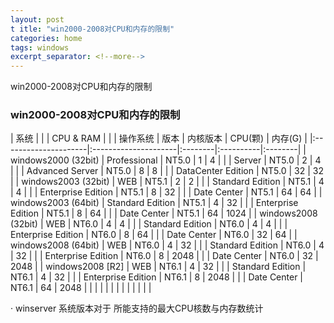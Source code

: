 ```yaml
---
layout: post
t itle: "win2000-2008对CPU和内存的限制"
categories: home
tags: windows
excerpt_separator: <!--more-->
---
```


win2000-2008对CPU和内存的限制

<!--more-->

### win2000-2008对CPU和内存的限制

| 系统                 |                      |          | CPU & RAM |        |
| 操作系统              | 版本                 | 内核版本 | CPU(颗)   | 内存(G) |
|:---------------------|:---------------------|:--------|:----------|:--------|
| windows2000 (32bit)  | Professional         | NT5.0   | 1         | 4       |
|                      | Server               | NT5.0   | 2         | 4       |
|                      | Advanced Server      | NT5.0   | 8         | 8       |
|                      | DataCenter   Edition | NT5.0   | 32        | 32      |
| windows2003  (32bit) | WEB                  | NT5.1   | 2         | 2       |
|                      | Standard Edition     | NT5.1   | 4         | 4       |
|                      | Enterprise Edition   | NT5.1   | 8         | 32      |
|                      | Date Center          | NT5.1   | 64        | 64      |
| windows2003  (64bit) | Standard Edition     | NT5.1   | 4         | 32      |
|                      | Enterprise Edition   | NT5.1   | 8         | 64      |
|                      | Date Center          | NT5.1   | 64        | 1024    |
| windows2008  (32bit) | WEB                  | NT6.0   | 4         | 4       |
|                      | Standard Edition     | NT6.0   | 4         | 4       |
|                      | Enterprise Edition   | NT6.0   | 8         | 64      |
|                      | Date Center          | NT6.0   | 32        | 64      |
| windows2008  (64bit) | WEB                  | NT6.0   | 4         | 32      |
|                      | Standard Edition     | NT6.0   | 4         | 32      |
|                      | Enterprise Edition   | NT6.0   | 8         | 2048    |
|                      | Date Center          | NT6.0   | 32        | 2048    |
| windows2008   [R2]   | WEB                  | NT6.1   | 4         | 32      |
|                      | Standard Edition     | NT6.1   | 4         | 32      |
|                      | Enterprise Edition   | NT6.1   | 8         | 2048    |
|                      | Date Center          | NT6.1   | 64        | 2048    |
|                      |                      |         |           |         |
|                      |                      |         |           |         |

·   winserver 系统版本对于 所能支持的最大CPU核数与内存数统计
